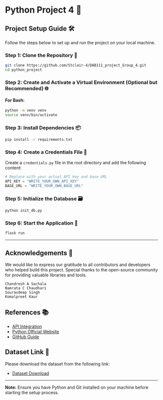 # Python Project 4 🚀

## Project Setup Guide 🛠️

Follow the steps below to set up and run the project on your local machine.

### Step 1: Clone the Repository 📂
```bash
git clone https://github.com/Stclair-4/DAB111_project_Group_4.git
cd python_project
```

### Step 2: Create and Activate a Virtual Environment (Optional but Recommended) 🌐
#### For Bash:
```bash
python -m venv venv
source venv/bin/activate
```

### Step 3: Install Dependencies 📦
```bash
pip install -r requirements.txt
```

### Step 4: Create a Credentials File 🔑
Create a `credentials.py` file in the root directory and add the following content:
```python
# Replace with your actual API key and base URL
API_KEY = "WRITE_YOUR_OWN_API_KEY"
BASE_URL = "WRITE_YOUR_OWN_BASE_URL"
```

### Step 5: Initialize the Database 🗃️
```bash
python init_db.py
```

### Step 6: Start the Application 🚀
```bash
flask run
```

---

## Acknowledgements 🙏
We would like to express our gratitude to all contributors and developers who helped build this project. Special thanks to the open-source community for providing valuable libraries and tools.

```
Chandresh A Sachala
Namrata C Chaudhari
Souravdeep Singh
Komalpreet Kaur
```

## References 📚
- [API Integration](https://medium.com/strategioexploring-flask-and-external-api-integration-flask-weather-app-6a5774935bb3)
- [Python Official Website](https://www.python.org/)
- [GitHub Guide](https://docs.github.com/en/get-started/quickstart)

## Dataset Link 🔗
Please download the dataset from the following link:
- [Dataset Download](https://www.kaggle.com/datasets/valakhorasani/gym-members-exercise-dataset/data) 

---

**Note:** Ensure you have Python and Git installed on your machine before starting the setup process.

